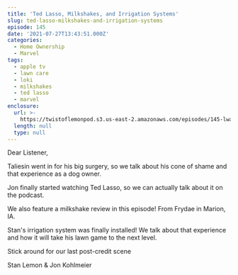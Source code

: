```yaml
---
title: 'Ted Lasso, Milkshakes, and Irrigation Systems'
slug: ted-lasso-milkshakes-and-irrigation-systems
episode: 145
date: '2021-07-27T13:43:51.000Z'
categories:
  - Home Ownership
  - Marvel
tags:
  - apple tv
  - lawn care
  - loki
  - milkshakes
  - ted lasso
  - marvel
enclosure:
  url: >-
    https://twistoflemonpod.s3.us-east-2.amazonaws.com/episodes/145-lwatol-20210727.mp3
  length: null
  type: null
---
```


Dear Listener,

Taliesin went in for his big surgery, so we talk about his cone of shame and that experience as a dog owner.

Jon finally started watching Ted Lasso, so we can actually talk about it on the podcast.

We also feature a milkshake review in this episode! From Frydae in Marion, IA.

Stan's irrigation system was finally installed! We talk about that experience and how it will take his lawn game to the next level.

Stick around for our last post-credit scene

Stan Lemon & Jon Kohlmeier
